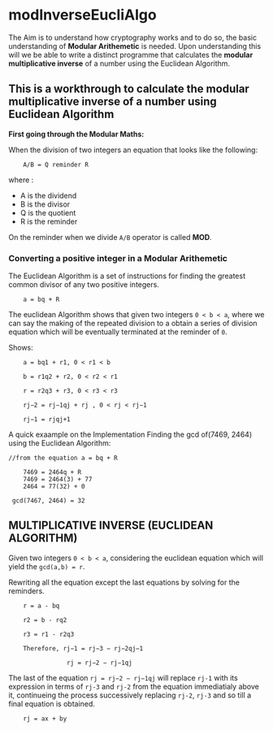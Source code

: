 # modInverseEucliAlgo

The Aim is to understand how cryptography works and to do so, the basic understanding of **Modular Arithemetic** is needed. Upon understanding this will we be able to write a distinct programme that calculates the **modular multiplicative inverse** of a number using the Euclidean Algorithm.

## This is a workthrough to calculate the modular multiplicative inverse of a number using Euclidean Algorithm

**First going through the Modular Maths:**

When the division of two integers an equation that looks like the following:

```
    A/B = Q reminder R

```

where :

- A is the dividend
- B is the divisor
- Q is the quotient
- R is the reminder

On the reminder when we divide `A/B` operator is called **MOD**.

### Converting a positive integer in a Modular Arithemetic

The Euclidean Algorithm is a set of instructions for finding the greatest common divisor
of any two positive integers.

```
    a = bq + R
```

The euclidean Algorithm shows that given two integers `0 < b < a`, where we can say the making of the repeated division to a obtain a series of division equation which will be eventually terminated at the reminder of `0`.

Shows:

```
    a = bq1 + r1, 0 < r1 < b

    b = r1q2 + r2, 0 < r2 < r1

    r = r2q3 + r3, 0 < r3 < r3

    rj−2 = rj−1qj + rj , 0 < rj < rj−1

    rj−1 = rjqj+1
```

A quick exaample on the Implementation
Finding the gcd of(7469, 2464) using the Euclidean Algorithm:

```
//from the equation a = bq + R

    7469 = 2464q + R
    7469 = 2464(3) + 77
    2464 = 77(32) + 0

 gcd(7467, 2464) = 32
```

## MULTIPLICATIVE INVERSE (EUCLIDEAN ALGORITHM)

Given two integers `0 < b < a`, considering the euclidean equation which will yield the `gcd(a,b) = r`.

Rewriting all the equation except the last equations by solving for the reminders.

```
    r = a - bq

    r2 = b - rq2

    r3 = r1 - r2q3

    Therefore, rj−1 = rj−3 − rj−2qj−1

                rj = rj−2 − rj−1qj
```

The last of the equation `rj = rj−2 − rj−1qj` will replace `rj-1` with its expression in terms of `rj-3` and `rj-2` from the equation immediatialy above it, continueing the process successively replacing `rj-2`, `rj-3` and so till a final equation is obtained.

```
    rj = ax + by
```
